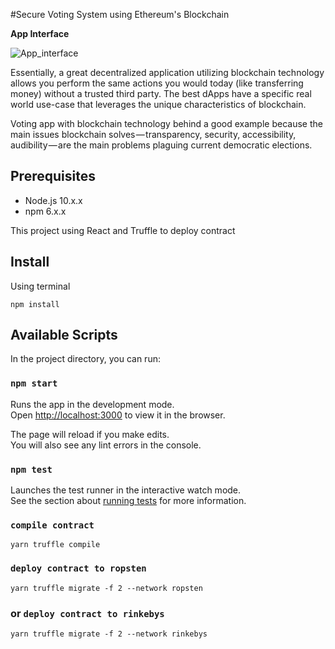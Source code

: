 #Secure Voting System using Ethereum's Blockchain

**App Interface**

![App_interface](https://github.com/vinhyenvodoi98/Voting-with-ethereum/tree/master/image/image_2019_4_26.png)

Essentially, a great decentralized application utilizing blockchain technology allows you perform the same actions you would today (like transferring money) without a trusted third party. The best dApps have a specific real world use-case that leverages the unique characteristics of blockchain.

Voting app with blockchain technology behind a good example  because the main issues blockchain solves — transparency, security, accessibility, audibility — are the main problems plaguing current democratic elections.

## Prerequisites

* Node.js 10.x.x
* npm 6.x.x

This project using React and Truffle to deploy contract

## Install

Using terminal

    npm install

## Available Scripts

In the project directory, you can run:

### `npm start`

Runs the app in the development mode.<br>
Open [http://localhost:3000](http://localhost:3000) to view it in the browser.

The page will reload if you make edits.<br>
You will also see any lint errors in the console.

### `npm test`

Launches the test runner in the interactive watch mode.<br>
See the section about [running tests](https://facebook.github.io/create-react-app/docs/running-tests) for more information.

### `compile contract`
    yarn truffle compile

### `deploy contract to ropsten`

    yarn truffle migrate -f 2 --network ropsten

### or `deploy contract to rinkebys`

    yarn truffle migrate -f 2 --network rinkebys